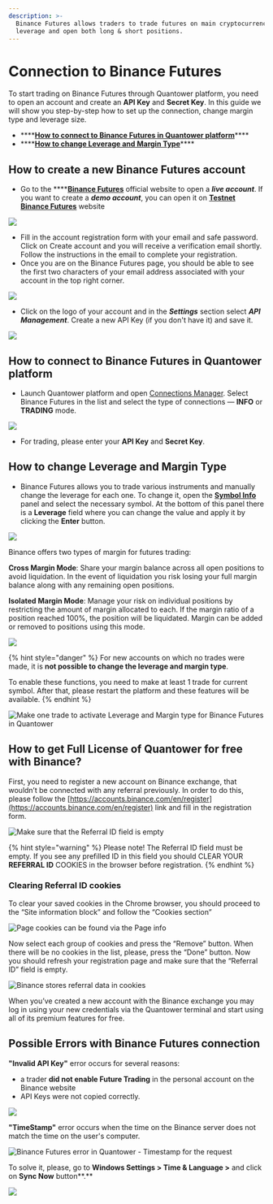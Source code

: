 ```yaml
---
description: >-
  Binance Futures allows traders to trade futures on main cryptocurrencies with
  leverage and open both long & short positions.
---
```


# Connection to Binance Futures

To start trading on Binance Futures through Quantower platform, you need to open an account and create an **API Key** and **Secret Key**. In this guide we will show you step-by-step how to set up the connection, change margin type and leverage size.

* \*\*\*\*[**How to connect to Binance Futures in Quantower platform**](connection-to-binance-futures.md#how-to-connect-to-binance-futures-in-quantower-platform)\*\*\*\*
* \*\*\*\*[**How to change Leverage and Margin Type**](connection-to-binance-futures.md#how-to-change-leverage-and-margin-type)\*\*\*\*

## How to create a new Binance Futures account

* Go to the ****[**Binance Futures**](https://www.binance.com/en/futures) official website to open a _**live account**_.  If you want to create a _**demo account**_, you can open it on [**Testnet Binance Futures**](https://testnet.binancefuture.com/en/futures) website

![](../.gitbook/assets/create-account-binance-futures.png)

* Fill in the account registration form with your email and safe password. Click on Create account and you will receive a verification email shortly. Follow the instructions in the email to complete your registration.
* Once you are on the Binance Futures page, you should be able to see the first two characters of your email address associated with your account in the top right corner.

![](../.gitbook/assets/binance-futures-their-terminal.png)

* Click on the logo of your account and in the _**Settings**_ section select _**API Management**_. Create a new API Key \(if you don't have it\) and save it.

![](../.gitbook/assets/api-binance-futures.png)

## How to connect to Binance Futures in Quantower platform

* Launch Quantower platform and open [Connections Manager](connections-manager.md). Select Binance Futures in the list and select the type of connections — **INFO** or **TRADING** mode.

![](../.gitbook/assets/connection-binance-futures.gif)

* For trading, please enter your **API Key** and **Secret Key**.

## How to change Leverage and Margin Type

* Binance Futures allows you to trade various instruments and manually change the leverage for each one. To change it, open the [**Symbol Info**](../informational-panels/symbol-info.md) panel and select the necessary symbol. At the bottom of this panel there is a **Leverage** field where you can change the value and apply it by clicking the **Enter** button.

![](../.gitbook/assets/leverage-binance-futures.png)

Binance offers two types of margin for futures trading:

**Cross Margin Mode**: Share your margin balance across all open positions to avoid liquidation. In the event of liquidation you risk losing your full margin balance along with any remaining open positions. 

**Isolated Margin Mode**: Manage your risk on individual positions by restricting the amount of margin allocated to each. If the margin ratio of a position reached 100%, the position will be liquidated. Margin can be added or removed to positions using this mode.

![](../.gitbook/assets/margin-type-binance-futures.png)

{% hint style="danger" %}
For new accounts on which no trades were made, it is **not possible to change the leverage and margin type**. 

To enable these functions, you need to make at least 1 trade for current symbol. After that, please restart the platform and these features will be available.
{% endhint %}

![Make one trade to activate Leverage and Margin type for Binance Futures in Quantower](../.gitbook/assets/symbol-info-binance-futures.png)

## How to get Full License of Quantower for free with Binance?

First, you need to register a new account on Binance exchange, that wouldn’t be connected with any referral previously. In order to do this, please follow the [https://accounts.binance.com/en/register](https://accounts.binance.com/en/register) link and fill in the registration form.

![Make sure that the Referral ID field is empty](../.gitbook/assets/screenshot_1.png)

{% hint style="warning" %}
Please note! The Referral ID field must be empty. If you see any prefilled ID in this field you should CLEAR YOUR **REFERRAL ID** COOKIES in the browser before registration.
{% endhint %}

### Clearing Referral ID cookies

To clear your saved cookies in the Chrome browser, you should proceed to the “Site information block” and follow the “Cookies section”

![Page cookies can be found via the Page info](../.gitbook/assets/screenshot_2.png)

Now select each group of cookies and press the “Remove” button. When there will be no cookies in the list, please, press the “Done” button. Now you should refresh your registration page and make sure that the “Referral ID” field is empty. 

![Binance stores referral data in cookies](../.gitbook/assets/screenshot_3%20%283%29.png)

When you’ve created a new account with the Binance exchange you may log in using your new credentials via the Quantower terminal and start using all of its premium features for free.

## Possible Errors with Binance Futures connection

**"Invalid API Key"** error occurs for several reasons:

* a trader **did not enable Future Trading** in the personal account on the Binance website
* API Keys were not copied correctly.

![](../.gitbook/assets/binance-futures-error.png)

**"TimeStamp"** error occurs when the time on the Binance server does not match the time on the user's computer.

![Binance Futures error in Quantower - Timestamp for the request](../.gitbook/assets/image%20%2887%29.png)

To solve it, please, go to **Windows Settings &gt; Time & Language &gt;** and click on **Sync Now** button**.**

![](../.gitbook/assets/image%20%2888%29.png)


